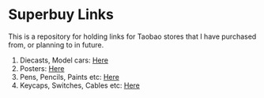 # Superbuy Links

This is a repository for holding links for Taobao stores that I have purchased from, or planning to in future.

1. Diecasts, Model cars: [Here](./toys.md)
2. Posters: [Here](./decor.md)
3. Pens, Pencils, Paints etc: [Here](./stationary.md)
4. Keycaps, Switches, Cables etc: [Here](./electronics.md)
